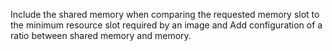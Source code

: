 Include the shared memory when comparing the requested memory slot to the minimum resource slot required by an image and Add configuration of a ratio between shared memory and memory.
